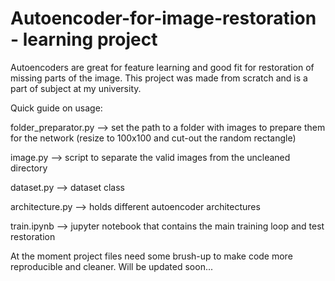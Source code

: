 # Autoencoder-for-image-restoration - learning project

Autoencoders are great for feature learning and good fit for restoration of missing parts of the image. This project was made from scratch and is a part of subject at my university.

Quick guide on usage:

folder_preparator.py --> set the path to a folder with images to prepare them for the network (resize to 100x100 and cut-out the random rectangle)

image.py --> script to separate the valid images from the uncleaned directory

dataset.py --> dataset class 

architecture.py --> holds different autoencoder architectures

train.ipynb --> jupyter notebook that contains the main training loop and test restoration

At the moment project files need some brush-up to make code more reproducible and cleaner. Will be updated soon...
